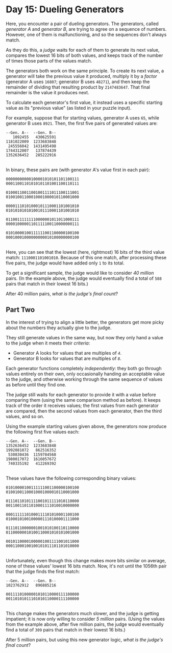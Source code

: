 # Day 15: Dueling Generators

Here, you encounter a pair of dueling generators. The generators, called <em>generator A</em> and <em>generator B</em>, are trying to agree on a sequence of numbers. However, one of them is malfunctioning, and so the sequences don't always match.

As they do this, a <em>judge</em> waits for each of them to generate its next value, compares the lowest 16 bits of both values, and keeps track of the number of times those parts of the values match.

The generators both work on the same principle. To create its next value, a generator will take the previous value it produced, multiply it by a <em>factor</em> (generator A uses <code>16807</code>; generator B uses <code>48271</code>), and then keep the remainder of dividing that resulting product by <code>2147483647</code>. That final remainder is the value it produces next.

To calculate each generator's first value, it instead uses a specific starting value as its "previous value" (as listed in your puzzle input).

For example, suppose that for starting values, generator A uses <code>65</code>, while generator B uses <code>8921</code>. Then, the first five pairs of generated values are:

<pre>
<code>--Gen. A--  --Gen. B--
   1092455   430625591
1181022009  1233683848
 245556042  1431495498
1744312007   137874439
1352636452   285222916
</code>
</pre>

In binary, these pairs are (with generator A's value first in each pair):

<pre>
<code>00000000000100001010101101100111
00011001101010101101001100110111

01000110011001001111011100111001
01001001100010001000010110001000

00001110101000101110001101001010
01010101010100101110001101001010

01100111111110000001011011000111
00001000001101111100110000000111

01010000100111111001100000100100
00010001000000000010100000000100
</code>
</pre>

Here, you can see that the lowest (here, rightmost) 16 bits of the third value match: <code>1110001101001010</code>. Because of this one match, after processing these five pairs, the judge would have added only <code>1</code> to its total.

To get a significant sample, the judge would like to consider <em>40 million</em> pairs. (In the example above, the judge would eventually find a total of <code>588</code> pairs that match in their lowest 16 bits.)

After 40 million pairs, <em>what is the judge's final count</em>?

## Part Two

In the interest of trying to align a little better, the generators get more picky about the numbers they actually give to the judge.

They still generate values in the same way, but now they only hand a value to the judge when it meets their <em>criteria</em>:

- Generator A looks for values that are multiples of <code><em>4</em></code>.
- Generator B looks for values that are multiples of <code><em>8</em></code>.

Each generator functions completely <em>independently</em>: they both go through values entirely on their own, only occasionally handing an acceptable value to the judge, and otherwise working through the same sequence of values as before until they find one.

The judge still waits for each generator to provide it with a value before comparing them (using the same comparison method as before). It keeps track of the order it receives values; the first values from each generator are compared, then the second values from each generator, then the third values, and so on.

Using the example starting values given above, the generators now produce the following first five values each:

<pre>
<code>--Gen. A--  --Gen. B--
1352636452  1233683848
1992081072   862516352
 530830436  1159784568
1980017072  1616057672
 740335192   412269392
</code>
</pre>

These values have the following corresponding binary values:

<pre>
<code>01010000100111111001100000100100
01001001100010001000010110001000

01110110101111001011111010110000
00110011011010001111010010000000

00011111101000111101010001100100
01000101001000001110100001111000

01110110000001001010100110110000
01100000010100110001010101001000

00101100001000001001111001011000
00011000100100101011101101010000
</code>
</pre>

Unfortunately, even though this change makes more bits similar on average, none of these values' lowest 16 bits match. Now, it's not until the 1056th pair that the judge finds the first match:

<pre>
<code>--Gen. A--  --Gen. B--
1023762912   896885216

00111101000001010110000111100000
00110101011101010110000111100000
</code>
</pre>

This change makes the generators much slower, and the judge is getting impatient; it is now only willing to consider <em>5 million</em> pairs. (Using the values from the example above, after five million pairs, the judge would eventually find a total of <code>309</code> pairs that match in their lowest 16 bits.)

After 5 million pairs, but using this new generator logic, <em>what is the judge's final count</em>?

